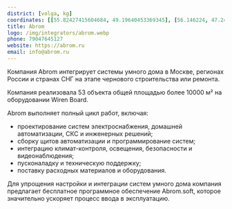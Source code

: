 ```yaml
---
district: [volga, kg]
coordinates: [[55.82427415604684, 49.19640453369345], [56.146224, 47.248783], [42.874621, 74.569762]]
title: Abrom
logo: /img/integrators/abrom.webp
phone: 79047645127
website: https://abrom.ru
email: info@abrom.ru
---
```


Компания Abrom интегрирует системы умного дома в Москве, регионах России и странах СНГ на этапе чернового строительства или ремонта.

Компания реализовала 53 объекта общей площадью более 10000 м² на оборудовании Wiren Board.

Abrom выполняет полный цикл работ, включая:
- проектирование систем электроснабжения, домашней автоматизации, СКС и инженерных решений;
- сборку щитов автоматизации и программирование систем;
- интеграцию климат-контроля, освещения, безопасности и видеонаблюдения;
- пусконаладку и техническую поддержку;
- поставку расходных материалов и оборудования.

Для упрощения настройки и интеграции систем умного дома компания предлагает бесплатное программное обеспечение Abrom.soft, которое значительно ускоряет процесс ввода в эксплуатацию.
